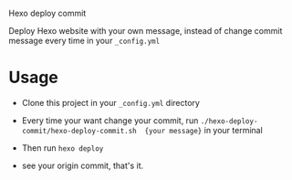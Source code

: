 Hexo deploy commit

Deploy Hexo website with your own message, instead of change commit message every time in your `_config.yml`

# Usage

- Clone this project in your `_config.yml` directory

- Every time your want change your commit, run 
`./hexo-deploy-commit/hexo-deploy-commit.sh  {your message}` in your terminal

- Then run `hexo deploy`

- see your origin commit, that's it.